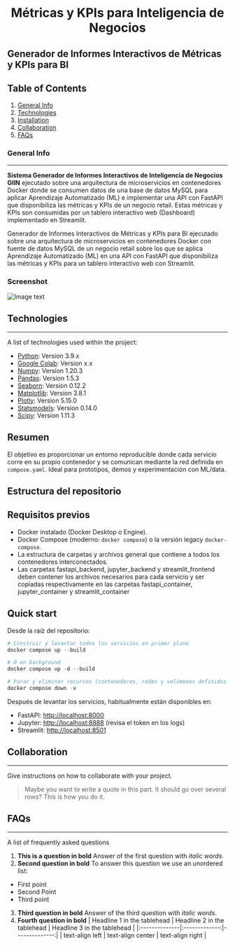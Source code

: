 <h1 align='center'>
 <b>Métricas y KPIs para Inteligencia de Negocios </b>
</h1>


## **Generador de Informes Interactivos de Métricas y KPIs para BI**


## Table of Contents
1. [General Info](#general-info)
2. [Technologies](#technologies)
3. [Installation](#installation)
4. [Collaboration](#collaboration)
5. [FAQs](#faqs)
### General Info
***
 
<b>Sistema Generador de Informes Interactivos de Inteligencia de Negocios GIIN</b> ejecutado sobre una arquitectura de microservicios en contenedores Docker donde se consumen datos de una base de datos  MySQL para aplicar Aprendizaje Automatizado (ML) e implementar una API con FastAPI que disponibiliza las métricas y KPIs de un negocio retail. Estas métricas y KPIs son consumidas por un tablero interactivo web (Dashboard) implementado en Streamlit.

Generador de Informes Interactivos de Métricas y KPIs para BI ejecutado sobre una arquitectura de microservicios  en contenedores Docker con fuente de datos  MySQL de un negocio retail sobre los que se aplica Aprendizaje Automatizado (ML) en una API con FastAPI que disponibiliza las métricas y KPIs para un tablero interactivo web con  Streamlit.


### Screenshot
![Image text](https://www.united-internet.de/fileadmin/user_upload/Brands/Downloads/Logo_IONOS_by.jpg)
## Technologies
***
A list of technologies used within the project:
* [Python](https://example.com): Version 3.9.x
* [Google Colab](https://example.com): Version x.x
* [Numpy](http://www.numpy.org/): Version 1.20.3
* [Pandas](https://pandas.pydata.org/pandas-docs/stable/visualization.html): Version 1.5.3
* [Seaborn](https://seaborn.pydata.org/): Version 0.12.2
* [Matplotlib](https://matplotlib.org/stable/): Version 3.8.1
* [Plotly](https://matplotlib.org/stable/): Version 5.15.0
* [Statsmodels](https://www.statsmodels.org/stable/index.html): Version 0.14.0
* [Scipy](https://docs.scipy.org/doc/scipy/): Version 1.11.3
## Resumen

El objetivo es proporcionar un entorno reproducible donde cada servicio corre en su propio contenedor y se comunican mediante la red definida en `compose.yaml`. Ideal para prototipos, demos y experimentación con ML/data.

## Estructura del repositorio


## Requisitos previos

- Docker instalado (Docker Desktop o Engine).
- Docker Compose (moderno: `docker compose`) o la versión legacy `docker-compose`.
- La estructura de carpetas y archivos general que contiene a todos los contenedores interconectados.
- Las carpetas fastapi_backend, jupyter_backend y streamlit_frontend deben contener los archivos necesarios para cada servicio y ser copiadas respectivamente en las carpetas fastapi_container, jupyter_container y streamlit_container 


## Quick start

Desde la raíz del repositorio:

```powershell
# Construir y levantar todos los servicios en primer plano
docker compose up --build

# O en background
docker compose up -d --build

# Parar y eliminar recursos (contenedores, redes y volúmenes definidos en compose)
docker compose down -v
```

Después de levantar los servicios, habitualmente están disponibles en:

- FastAPI: [http://localhost:8000](http://localhost:8000)
- Jupyter: [http://localhost:8888](http://localhost:8888) (revisa el token en los logs)
- Streamlit: [http://localhost:8501](http://localhost:8501)

## Collaboration
***
Give instructions on how to collaborate with your project.
> Maybe you want to write a quote in this part. 
> It should go over several rows?
> This is how you do it.
## FAQs
***
A list of frequently asked questions
1. **This is a question in bold**
Answer of the first question with _italic words_. 
2. __Second question in bold__ 
To answer this question we use an unordered list:
* First point
* Second Point
* Third point
3. **Third question in bold**
Answer of the third question with *italic words*.
4. **Fourth question in bold**
| Headline 1 in the tablehead | Headline 2 in the tablehead | Headline 3 in the tablehead |
|:--------------|:-------------:|--------------:|
| text-align left | text-align center | text-align right |